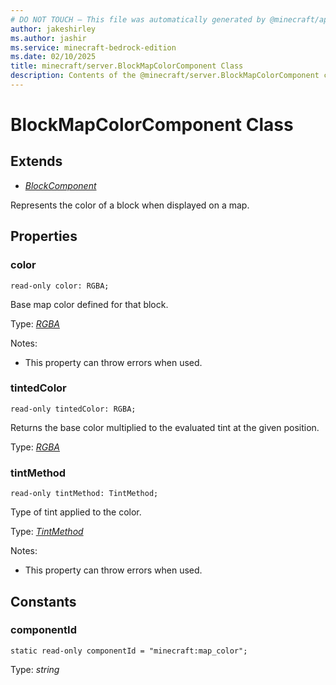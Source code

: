 ```yaml
---
# DO NOT TOUCH — This file was automatically generated by @minecraft/api-docs-generator, to report problems file an issue at https://github.com/Mojang/minecraft-scripting-libraries
author: jakeshirley
ms.author: jashir
ms.service: minecraft-bedrock-edition
ms.date: 02/10/2025
title: minecraft/server.BlockMapColorComponent Class
description: Contents of the @minecraft/server.BlockMapColorComponent class.
---
```

# BlockMapColorComponent Class

## Extends
- [*BlockComponent*](BlockComponent.md)

Represents the color of a block when displayed on a map.

## Properties

### **color**
`read-only color: RGBA;`

Base map color defined for that block.

Type: [*RGBA*](RGBA.md)

Notes:
  - This property can throw errors when used.

### **tintedColor**
`read-only tintedColor: RGBA;`

Returns the base color multiplied to the evaluated tint at the given position.

Type: [*RGBA*](RGBA.md)

### **tintMethod**
`read-only tintMethod: TintMethod;`

Type of tint applied to the color.

Type: [*TintMethod*](TintMethod.md)

Notes:
  - This property can throw errors when used.

## Constants

### **componentId**
`static read-only componentId = "minecraft:map_color";`

Type: *string*
